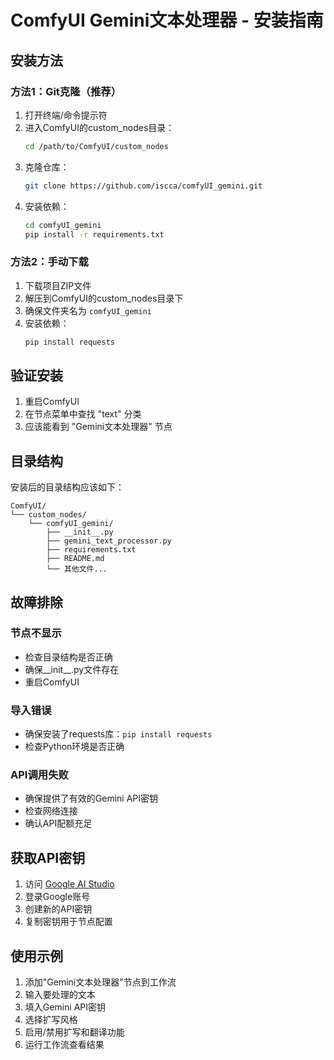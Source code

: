 # ComfyUI Gemini文本处理器 - 安装指南

## 安装方法

### 方法1：Git克隆（推荐）

1. 打开终端/命令提示符
2. 进入ComfyUI的custom_nodes目录：
   ```bash
   cd /path/to/ComfyUI/custom_nodes
   ```
3. 克隆仓库：
   ```bash
   git clone https://github.com/iscca/comfyUI_gemini.git
   ```
4. 安装依赖：
   ```bash
   cd comfyUI_gemini
   pip install -r requirements.txt
   ```

### 方法2：手动下载

1. 下载项目ZIP文件
2. 解压到ComfyUI的custom_nodes目录下
3. 确保文件夹名为 `comfyUI_gemini`
4. 安装依赖：
   ```bash
   pip install requests
   ```

## 验证安装

1. 重启ComfyUI
2. 在节点菜单中查找 "text" 分类
3. 应该能看到 "Gemini文本处理器" 节点

## 目录结构

安装后的目录结构应该如下：
```
ComfyUI/
└── custom_nodes/
    └── comfyUI_gemini/
        ├── __init__.py
        ├── gemini_text_processor.py
        ├── requirements.txt
        ├── README.md
        └── 其他文件...
```

## 故障排除

### 节点不显示
- 检查目录结构是否正确
- 确保__init__.py文件存在
- 重启ComfyUI

### 导入错误
- 确保安装了requests库：`pip install requests`
- 检查Python环境是否正确

### API调用失败
- 确保提供了有效的Gemini API密钥
- 检查网络连接
- 确认API配额充足

## 获取API密钥

1. 访问 [Google AI Studio](https://makersuite.google.com/app/apikey)
2. 登录Google账号
3. 创建新的API密钥
4. 复制密钥用于节点配置

## 使用示例

1. 添加"Gemini文本处理器"节点到工作流
2. 输入要处理的文本
3. 填入Gemini API密钥
4. 选择扩写风格
5. 启用/禁用扩写和翻译功能
6. 运行工作流查看结果